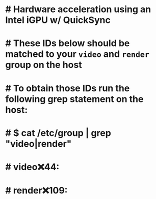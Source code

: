 
  # # Hardware acceleration using an Intel iGPU w/ QuickSync
  # # These IDs below should be matched to your `video` and `render` group on the host
  # # To obtain those IDs run the following grep statement on the host:
  # # $ cat /etc/group | grep "video\|render"
  # # video:x:44:
  # # render:x:109:
